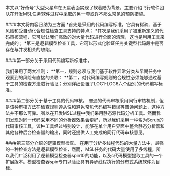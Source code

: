 本文以“好奇号”大型火星车在火星表面实现了软着陆为背景，主要介绍飞行软件团队在开发MSL任务软件过程中采取的另一套或许不那么常见的预防措施。


####本文将内容归纳为三方面
*首先是采用的代码编写标准，它具有稀疏、基于风险和受自动化合规性检查工具支持的特点；
*其次是我们采用了被重新定义的代码审核流程，它可以让我们高效的对大量代码进行全面的清理，这也是利用工具来完成的；
*第三是逻辑模型检查工具，它可以形式化验证任务关键型代码段中是否存在与并发相关的缺陷。



####第一部分关于采用代码编写新标准中，

我们采用了两大准则：
**第一，规则必须与我们基于软件异常分类从早期任务中观察到的风险有直接的关联：
**第二，对代码编写规则的合规性必须能够通过基于工具的检查方法进行验证；分别详细设置了LOG1-LOG6六个级别的代码编写标准。



####第二部分关于基于工具的代码审核。
普通的代码审核采用同行审核机制，但是该种审核方法在检查规则遵从性和避免常见代码编写错误等普通问题上，这种方法并不那么可靠。所以在开发MSL过程中我们采用静态源代码分析工具。然而我们发现对同一代码采用不同的分析器效果会更好，所以我们采用一种名为Scrub的代码审核工具，该种工具经过特别设计，能够在单个用户界面中整合静态分析器和其他各种后台检查器的输出，同时还提供人工完成的同行代码审核意见。



####第三部分介绍的逻辑模型检查。
在用于分析多线程代码的大量方法中，最强的一种检查方法是逻辑模型检查，然而，MSL任务的代码大量使用了多线程，所以我们广泛利用了逻辑模型检查器spin10的功能，以及c代码模型提取工具的一个扩展版本。模型检查器spin专门以验证具有异步线程执行的分布式系统软件为目标。
